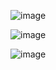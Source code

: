 ![image](https://github.com/user-attachments/assets/3585aad8-9be7-4310-8008-4783cbc32fa8)


![image](https://github.com/user-attachments/assets/44184aed-94b2-43c8-993f-ba096bbf4734)

![image](https://github.com/user-attachments/assets/0b3d474a-7dfd-439e-bd67-f2431b0daa5e)

